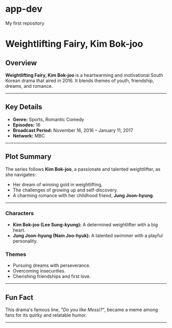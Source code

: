 # app-dev
My first repository

# Weightlifting Fairy, Kim Bok-joo

## Overview
**Weightlifting Fairy, Kim Bok-joo** is a heartwarming and motivational South Korean drama that aired in 2016. It blends themes of youth, friendship, dreams, and romance.

---

## Key Details
- **Genre:** Sports, Romantic Comedy
- **Episodes:** 16
- **Broadcast Period:** November 16, 2016 – January 11, 2017
- **Network:** MBC

---

## Plot Summary
The series follows **Kim Bok-joo**, a passionate and talented weightlifter, as she navigates:
- Her dream of winning gold in weightlifting.
- The challenges of growing up and self-discovery.
- A charming romance with her childhood friend, **Jung Joon-hyung**.

---

### Characters
- **Kim Bok-joo (Lee Sung-kyung):** A determined weightlifter with a big heart.
- **Jung Joon-hyung (Nam Joo-hyuk):** A talented swimmer with a playful personality.

### Themes
- Pursuing dreams with perseverance.
- Overcoming insecurities.
- Cherishing friendships and first love.

---

## Fun Fact
This drama's famous line, *"Do you like Messi?"*, became a meme among fans for its quirky and relatable humor.

---
